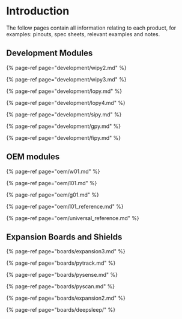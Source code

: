 # Introduction

The follow pages contain all information relating to each product, for examples: pinouts, spec sheets, relevant examples and notes.

## Development Modules

{% page-ref page="development/wipy2.md" %}

{% page-ref page="development/wipy3.md" %}

{% page-ref page="development/lopy.md" %}

{% page-ref page="development/lopy4.md" %}

{% page-ref page="development/sipy.md" %}

{% page-ref page="development/gpy.md" %}

{% page-ref page="development/fipy.md" %}

## OEM modules

{% page-ref page="oem/w01.md" %}

{% page-ref page="oem/l01.md" %}

{% page-ref page="oem/g01.md" %}

{% page-ref page="oem/l01\_reference.md" %}

{% page-ref page="oem/universal\_reference.md" %}

## Expansion Boards and Shields

{% page-ref page="boards/expansion3.md" %}

{% page-ref page="boards/pytrack.md" %}

{% page-ref page="boards/pysense.md" %}

{% page-ref page="boards/pyscan.md" %}

{% page-ref page="boards/expansion2.md" %}

{% page-ref page="boards/deepsleep/" %}

